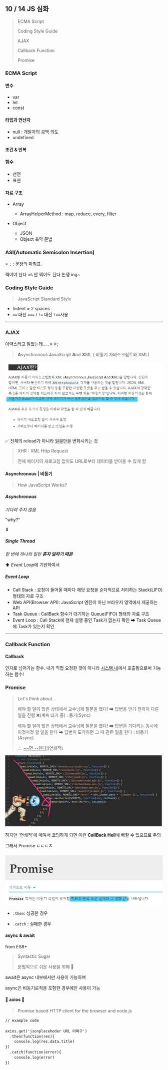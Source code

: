 ## 10 / 14 JS 심화



> ECMA Script
>
> Coding Style Guide
>
> AJAX
>
> Callback Function
>
> Promise

### ECMA Script

#### 변수

- var
- let
- const

#### 타입과 연산자

- null : 개발자의 공백 의도
- undefined

#### 조건 & 반복

#### 함수

- 선언
- 표현

#### 자료 구조

- Array 

  - ArrayHelperMethod : map, reduce, every, filter

- Object

  - JSON
  - Object 축약 문법

  

### ASI(Automatic Semicolon Insertion)

= `;` : 문장의 마침표.

찍어야 한다 vs 안 찍어도 된다 논쟁 ing~

### Coding Style Guide

> JavaScript Standard Style 

- Indent = 2 spaces
- `==` 대신 `===`  / `!=` 대신 `!==`사용

<hr>

### AJAX

아약스라고 읽었는데.....ㅎㅎ;

> **A**synchronous **J**avaScript **A**nd **X**ML ( 비동기 자바스크립트와 XML)

![image-20201015215405000](TIL_201014_Ajax.assets/image-20201015215405000.png)

✅ 전체의 reload가 아니라 <u>일부</u>만을 변화시키는 것

> XHR : XML Http Request
>
> 전체 페이지의 새로고침 없이도 URL로부터 데이터를 받아올 수 있게 함

#### Asynchronous | 비동기

>  How JavaScript Works?

##### Asynchronous

*기다려 주지 않음*

"why?"

⬇

##### Single Thread

*한 번에 하나의 일만 **혼자 일하기 때문***

⬆ *Event  Loop*에 기반하여서

##### Event Loop

- Call Stack : 요청이 들어올 때마다 해당 요청을 순차적으로 처리하는 Stack(LIFO) 형태의 자료 구조
- Web API(Browser API): JavaScript 엔진이 아닌 브라우저 영역에서 제공하는 API
- Task Queue : CallBack 함수가 대기하는 Queue(FIFO) 형태의 자료 구조
- Event Loop : Call Stack에 현재 실행 중인 Task가 없는지 확인 ➡ Task Queue에 Task가 있는지 확인

<hr>

### Callback Function

#### Callback

인자로 넘어가는 함수. 내가 직접 요청한 것이 아니라 <u>시스템 내</u>에서 호출됨으로써 기능하는 함수!

### Promise

> Let's think about…
>
> 해야 할 일이 많은 상태에서 교수님께 질문을 했다! ➡ 답변을 받기 전까지 다른 일을 진행 ❌(계속 대기 중) : 동기(Sync)
>
> 해야 할 일이 많은 상태에서 교수님께 질문을 했다! ➡ 답변을 기다리는 동시에 이것저것 할 일을 한다 ➡ 답변이 도착하면 그 때 관련 일을 한다 : 비동기(Async)
>
> ∴ <u>~~면 --한다!</u>(연쇄적)

![image-20201015222636620](TIL_201014_Ajax.assets/image-20201015222636620.png)

하지만 '연쇄적'에 매여서 코딩하게 되면 이런 **CallBack Hell**에 빠질 수 있으므로 주의

그래서 Promise ㄷㄷㄷㅈ

![image-20201015222932376](TIL_201014_Ajax.assets/image-20201015222932376.png)

- `.then`: 성공한 경우

- `.catch` : 실패한 경우

#### async & await

from ES8+

> Syntactic Sugar
>
> 문법적으로 쉬운 사용을 위해 🤩

await은 async 내부에서만 사용이 가능하며

async은 비동기로직을 포함한 경우에만 사용이 가능

#### 🌟 axios 🌟

> Promise based HTTP client for the browser and node.js

``` html
// example code

axios.get('jsonplacehoder URL 어쩌구')
  .then(function(res){
    console.log(res.data.title)
})
  .catch(function(error){
    console.log(error)
})
```




